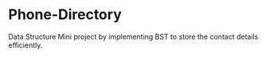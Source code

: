 # Phone-Directory
Data Structure Mini project by implementing BST to store the contact details efficiently.
